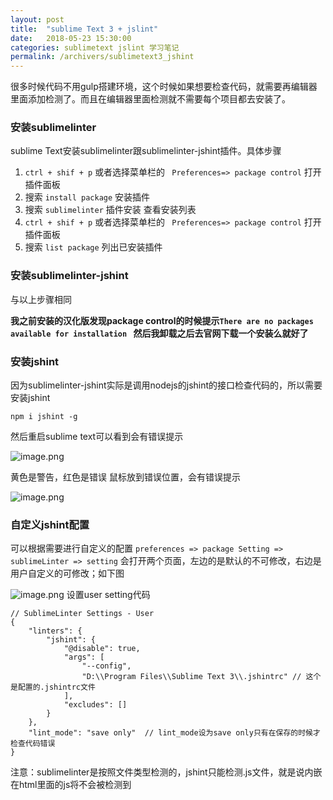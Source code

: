```yaml
---
layout: post
title:  "sublime Text 3 + jslint"
date:   2018-05-23 15:30:00
categories: sublimetext jslint 学习笔记
permalink: /archivers/sublimetext3_jshint
---
```


很多时候代码不用gulp搭建环境，这个时候如果想要检查代码，就需要再编辑器里面添加检测了。而且在编辑器里面检测就不需要每个项目都去安装了。
### 安装sublimelinter
sublime Text安装sublimelinter跟sublimelinter-jshint插件。具体步骤 
1. ``` ctrl + shif + p ``` 或者选择菜单栏的 ``` Preferences=> package control``` 打开插件面板 
2. 搜索 ``` install package ``` 安装插件
3. 搜索 ``` sublimelinter ``` 插件安装
 查看安装列表
1. ``` ctrl + shif + p ``` 或者选择菜单栏的 ``` Preferences=> package control``` 打开插件面板 
2. 搜索 ``` list package ``` 列出已安装插件
### 安装sublimelinter-jshint
与以上步骤相同

**我之前安装的汉化版发现package control的时候提示```There are no packages available for installation ``` 然后我卸载之后去官网下载一个安装么就好了**

### 安装jshint

因为sublimelinter-jshint实际是调用nodejs的jshint的接口检查代码的，所以需要安装jshint
```
npm i jshint -g
```
然后重启sublime text可以看到会有错误提示

![image.png](https://upload-images.jianshu.io/upload_images/2406529-7e4898ca0b419ef7.png?imageMogr2/auto-orient/strip%7CimageView2/2/w/1240)

黄色是警告，红色是错误
鼠标放到错误位置，会有错误提示

![image.png](https://upload-images.jianshu.io/upload_images/2406529-3f146ca7f6a43d75.png?imageMogr2/auto-orient/strip%7CimageView2/2/w/1240)

### 自定义jshint配置
可以根据需要进行自定义的配置
``` preferences => package Setting => sublimeLinter => setting ``` 会打开两个页面，左边的是默认的不可修改，右边是用户自定义的可修改；如下图

![image.png](https://upload-images.jianshu.io/upload_images/2406529-b420aaf8bc5b39a8.png?imageMogr2/auto-orient/strip%7CimageView2/2/w/1240)
设置user setting代码

```
// SublimeLinter Settings - User
{
    "linters": {
        "jshint": {
            "@disable": true,
            "args": [
                "--config",
                "D:\\Program Files\\Sublime Text 3\\.jshintrc" // 这个是配置的.jshintrc文件
            ],
            "excludes": []
        }
    },
    "lint_mode": "save only"  // lint_mode设为save only只有在保存的时候才检查代码错误
}
```

注意：sublimelinter是按照文件类型检测的，jshint只能检测.js文件，就是说内嵌在html里面的js将不会被检测到
